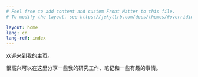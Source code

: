 ```yaml
---
# Feel free to add content and custom Front Matter to this file.
# To modify the layout, see https://jekyllrb.com/docs/themes/#overriding-theme-defaults

layout: home
lang: cn
lang-ref: index
---
```


欢迎来到我的主页。

很高兴可以在这里分享一些我的研究工作、笔记和一些有趣的事情。